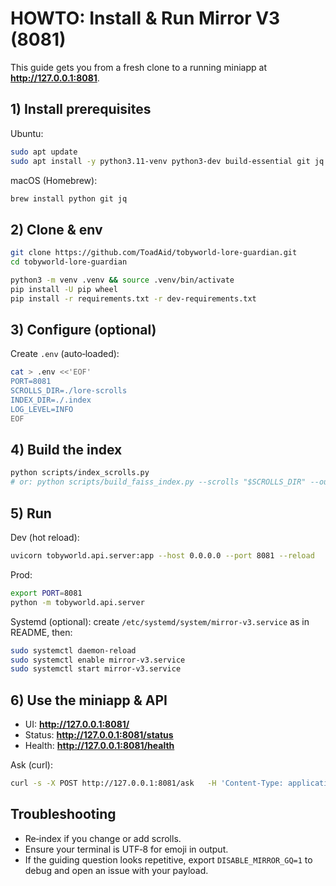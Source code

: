 
# HOWTO: Install & Run Mirror V3 (8081)

This guide gets you from a fresh clone to a running miniapp at **http://127.0.0.1:8081**.

## 1) Install prerequisites
Ubuntu:
```bash
sudo apt update
sudo apt install -y python3.11-venv python3-dev build-essential git jq
```

macOS (Homebrew):
```bash
brew install python git jq
```

## 2) Clone & env
```bash
git clone https://github.com/ToadAid/tobyworld-lore-guardian.git
cd tobyworld-lore-guardian

python3 -m venv .venv && source .venv/bin/activate
pip install -U pip wheel
pip install -r requirements.txt -r dev-requirements.txt
```

## 3) Configure (optional)
Create `.env` (auto‑loaded):
```bash
cat > .env <<'EOF'
PORT=8081
SCROLLS_DIR=./lore-scrolls
INDEX_DIR=./.index
LOG_LEVEL=INFO
EOF
```

## 4) Build the index
```bash
python scripts/index_scrolls.py
# or: python scripts/build_faiss_index.py --scrolls "$SCROLLS_DIR" --out "$INDEX_DIR"
```

## 5) Run
Dev (hot reload):
```bash
uvicorn tobyworld.api.server:app --host 0.0.0.0 --port 8081 --reload
```

Prod:
```bash
export PORT=8081
python -m tobyworld.api.server
```

Systemd (optional):
create `/etc/systemd/system/mirror-v3.service` as in README, then:
```bash
sudo systemctl daemon-reload
sudo systemctl enable mirror-v3.service
sudo systemctl start mirror-v3.service
```

## 6) Use the miniapp & API
- UI: **http://127.0.0.1:8081/**
- Status: **http://127.0.0.1:8081/status**
- Health: **http://127.0.0.1:8081/health**

Ask (curl):
```bash
curl -s -X POST http://127.0.0.1:8081/ask   -H 'Content-Type: application/json'   -d '{"user":"qa","question":"Explain Taboshi vs Taboshi1."}' | jq -r .answer
```

## Troubleshooting
- Re‑index if you change or add scrolls.  
- Ensure your terminal is UTF‑8 for emoji in output.  
- If the guiding question looks repetitive, export `DISABLE_MIRROR_GQ=1` to debug and open an issue with your payload.
